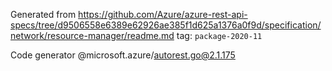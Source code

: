 Generated from https://github.com/Azure/azure-rest-api-specs/tree/d9506558e6389e62926ae385f1d625a1376a0f9d/specification/network/resource-manager/readme.md tag: `package-2020-11`

Code generator @microsoft.azure/autorest.go@2.1.175


